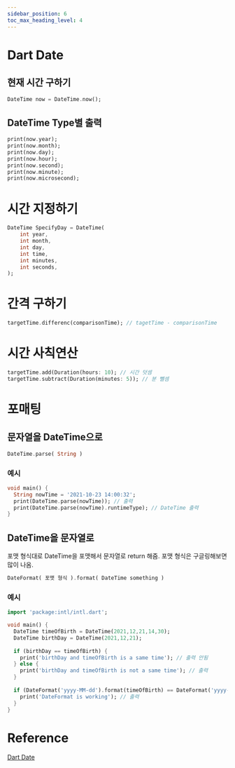 ```yaml
---
sidebar_position: 6
toc_max_heading_level: 4
---
```


# Dart Date
## 현재 시간 구하기
```dart
DateTime now = DateTime.now();
```
## DateTime Type별 출력
```dart 
print(now.year);
print(now.month);
print(now.day);
print(now.hour);
print(now.second);
print(now.minute);
print(now.microsecond);
```
# 시간 지정하기
```dart
DateTime SpecifyDay = DateTime(
	int year,
	int month,
	int day,
	int time,
	int minutes,
	int seconds,
);
```

# 간격 구하기 
```dart
targetTime.differenc(comparisonTime); // tagetTime - comparisonTime
```

# 시간 사칙연산
```dart
targetTime.add(Duration(hours: 10); // 시간 덧셈
targetTime.subtract(Duration(minutes: 5)); // 분 뺄셈
```

# 포매팅
## 문자열을 DateTime으로
```dart
DateTime.parse( String )
```
### 예시
```dart
void main() {
  String nowTime = '2021-10-23 14:00:32';
  print(DateTime.parse(nowTime)); // 출력
  print(DateTime.parse(nowTime).runtimeType); // DateTime 출력
}
```
## DateTime을 문자열로 
포맷 형식대로 DateTime을 포맷해서 문자열로 return 해줌. 포맷 형식은 구글링해보면 많이 나옴.
```dart
DateFormat( 포맷 형식 ).format( DateTime something )
```
### 예시
```dart
import 'package:intl/intl.dart';

void main() {
  DateTime timeOfBirth = DateTime(2021,12,21,14,30);
  DateTime birthDay = DateTime(2021,12,21);
   
  if (birthDay == timeOfBirth) {
    print('birthDay and timeOfBirth is a same time'); // 출력 안됨
  } else {
    print('birthDay and timeOfBirth is not a same time'); // 출력
  }
  
  if (DateFormat('yyyy-MM-dd').format(timeOfBirth) == DateFormat('yyyy-MM-dd').format(birthDay)) {
    print('DateFormat is working'); // 출력
  }
}
```



# Reference
[Dart Date](https://github.com/rookedsysc/Flutter-Study/blob/dartGrammar/Grammar/functionalProgramming/dartDate.dart)